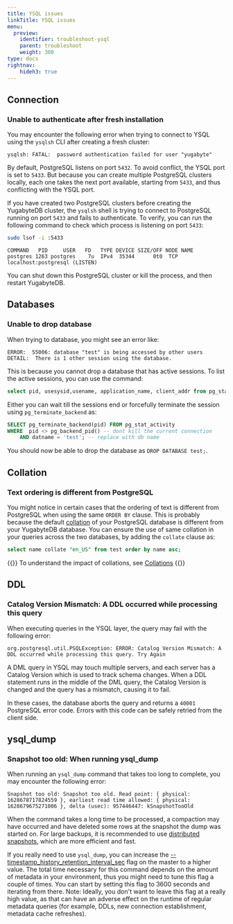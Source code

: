 ```yaml
---
title: YSQL issues
linkTitle: YSQL issues
menu:
  preview:
    identifier: troubleshoot-ysql
    parent: troubleshoot
    weight: 300
type: docs
rightnav:
    hideh3: true
---
```


## Connection

### Unable to authenticate after fresh installation

You may encounter the following error when trying to connect to YSQL using the `ysqlsh` CLI after creating a fresh cluster:

```output
ysqlsh: FATAL:  password authentication failed for user "yugabyte"
```

By default, PostgreSQL listens on port `5432`. To avoid conflict, the YSQL port is set to `5433`. But because you can create multiple PostgreSQL clusters locally, each one takes the next port available, starting from `5433`, and thus conflicting with the YSQL port.

If you have created two PostgreSQL clusters before creating the YugabyteDB cluster, the `ysqlsh` shell is trying to connect to PostgreSQL running on port `5433` and fails to authenticate. To verify, you can run the following command to check which process is listening on port `5433`:

```sh
sudo lsof -i :5433
```

```output
COMMAND   PID     USER   FD   TYPE DEVICE SIZE/OFF NODE NAME
postgres 1263 postgres    7u  IPv4  35344      0t0  TCP localhost:postgresql (LISTEN)
```

You can shut down this PostgreSQL cluster or kill the process, and then restart YugabyteDB.


## Databases

### Unable to drop database

When trying to database, you might see an error like:

```sql{.nocopy}
ERROR:  55006: database "test" is being accessed by other users
DETAIL:  There is 1 other session using the database.
```

This is because you cannot drop a database that has active sessions. To list the active sessions, you can use the command:

```sql
select pid, usesysid,usename, application_name, client_addr from pg_stat_activity where datname ='test';
```

Either you can wait till the sessions end or forcefully terminate the session using `pg_terminate_backend` as:

```sql
SELECT pg_terminate_backend(pid) FROM pg_stat_activity
WHERE  pid <> pg_backend_pid() -- dont kill the current connection
    AND datname = 'test'; -- replace with db name
```

You should now be able to drop the database as `DROP DATABASE test;`.

## Collation

### Text ordering is different from PostgreSQL

You might notice in certain cases that the ordering of text is different from PostgreSQL when using the same `ORDER BY` clause. This is probably because the default [collation](../../explore/ysql-language-features/advanced-features/collations/) of your PostgreSQL database is different from your YugabyteDB database. You can ensure the use of same collation in your queries across the two databases, by adding the `collate` clause as:

```sql
select name collate "en_US" from test order by name asc;
```

{{<lead link="">}}
To understand the impact of collations, see [Collations](../../explore/ysql-language-features/advanced-features/collations/)
{{</lead>}}

## DDL

### Catalog Version Mismatch: A DDL occurred while processing this query

When executing queries in the YSQL layer, the query may fail with the following error:

```output
org.postgresql.util.PSQLException: ERROR: Catalog Version Mismatch: A DDL occurred while processing this query. Try Again
```

A DML query in YSQL may touch multiple servers, and each server has a Catalog Version which is used to track schema changes. When a DDL statement runs in the middle of the DML query, the Catalog Version is changed and the query has a mismatch, causing it to fail.

In these cases, the database aborts the query and returns a `40001` PostgreSQL error code. Errors with this code can be safely retried from the client side.

## ysql_dump

### Snapshot too old: When running ysql_dump

When running an `ysql_dump` command that takes too long to complete, you may encounter the following error:

```output
Snapshot too old: Snapshot too old. Read point: { physical: 1628678717824559 }, earliest read time allowed: { physical: 1628679675271006 }, delta (usec): 957446447: kSnapshotTooOld
```

When the command takes a long time to be processed, a compaction may have occurred and have deleted some rows at the snapshot the dump was started on. For large backups, it is recommended to use [distributed snapshots](../../manage/backup-restore/snapshot-ysql/), which are more efficient and fast.

If you really need to use `ysql_dump`, you can increase the [--timestamp_history_retention_interval_sec](../../reference/configuration/yb-tserver/#timestamp-history-retention-interval-sec) flag on the master to a higher value. The total time necessary for this command depends on the amount of metadata in your environment, thus you might need to tune this flag a couple of times. You can start by setting this flag to 3600 seconds and iterating from there. Note: Ideally, you don't want to leave this flag at a really high value, as that can have an adverse effect on the runtime of regular metadata queries (for example, DDLs, new connection establishment, metadata cache refreshes).